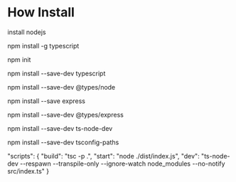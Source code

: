 

# How Install

install nodejs

npm install -g typescript

npm init

npm install --save-dev typescript

npm install --save-dev @types/node

npm install --save express

npm install --save-dev @types/express

npm install --save-dev ts-node-dev

npm install --save-dev tsconfig-paths

"scripts": {
    "build": "tsc -p .",
    "start": "node ./dist/index.js",
    "dev": "ts-node-dev --respawn --transpile-only --ignore-watch node_modules --no-notify src/index.ts"
}
